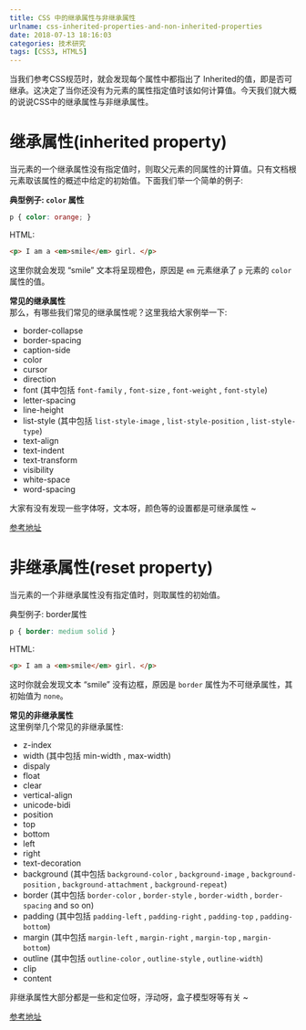 ```yaml
---
title: CSS 中的继承属性与非继承属性
urlname: css-inherited-properties-and-non-inherited-properties
date: 2018-07-13 18:16:03
categories: 技术研究
tags: [CSS3, HTML5]
---
```


当我们参考CSS规范时，就会发现每个属性中都指出了 Inherited的值，即是否可继承。这决定了当你还没有为元素的属性指定值时该如何计算值。今天我们就大概的说说CSS中的继承属性与非继承属性。

# 继承属性(inherited property)
当元素的一个继承属性没有指定值时，则取父元素的同属性的计算值。只有文档根元素取该属性的概述中给定的初始值。下面我们举一个简单的例子:
<!-- more -->

**典型例子: `color` 属性**

```css
p { color: orange; }
```
HTML:
```HTML
<p> I am a <em>smile</em> girl. </p>
```
这里你就会发现 “smile” 文本将呈现橙色，原因是 `em` 元素继承了 `p` 元素的 `color` 属性的值。

**常见的继承属性**  
那么，有哪些我们常见的继承属性呢？这里我给大家例举一下:

- border-collapse
- border-spacing
- caption-side
- color
- cursor
- direction
- font (其中包括 `font-family` , `font-size` , `font-weight` , `font-style`)
- letter-spacing
- line-height
- list-style (其中包括 `list-style-image` , `list-style-position` , `list-style-type`)
- text-align
- text-indent
- text-transform
- visibility
- white-space
- word-spacing

大家有没有发现一些字体呀，文本呀，颜色等的设置都是可继承属性 ~

[参考地址](https://www.w3.org/TR/CSS21/propidx.html)

# 非继承属性(reset property)
当元素的一个非继承属性没有指定值时，则取属性的初始值。

典型例子: border属性
```css
p { border: medium solid }
```

HTML:
```HTML
<p> I am a <em>smile</em> girl. </p>
```
这时你就会发现文本 “smile” 没有边框，原因是 `border` 属性为不可继承属性，其初始值为 `none`。

**常见的非继承属性**  
这里例举几个常见的非继承属性:

- z-index
- width (其中包括 min-width , max-width)
- dispaly
- float
- clear
- vertical-align
- unicode-bidi
- position
- top
- bottom
- left
- right
- text-decoration
- background (其中包括 `background-color` , `background-image` , `background-position` , `background-attachment` , `background-repeat`)
- border (其中包括 `border-color` , `border-style` , `border-width` , `border-spacing` and so on)
- padding (其中包括 `padding-left` , `padding-right` , `padding-top` , `padding-bottom`)
- margin (其中包括 `margin-left` , `margin-right` , `margin-top` , `margin-bottom`)
- outline (其中包括 `outline-color` , `outline-style` , `outline-width`)
- clip
- content

非继承属性大部分都是一些和定位呀，浮动呀，盒子模型呀等有关 ~

[参考地址](https://www.w3.org/TR/CSS21/propidx.html)